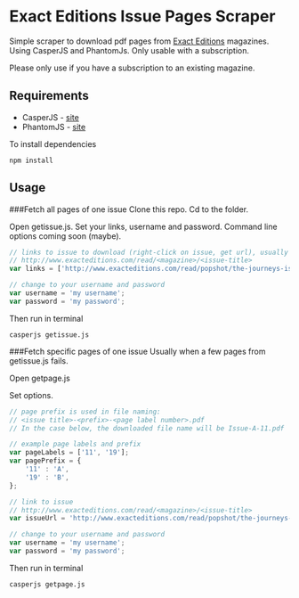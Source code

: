 # Exact Editions Issue Pages Scraper

Simple scraper to download pdf pages from [Exact Editions](https://www.exacteditions.com) magazines. Using CasperJS and PhantomJs. Only usable with a subscription.

Please only use if you have a subscription to an existing magazine. 

## Requirements
* CasperJS - [site](http://casperjs.org/)
* PhantomJS - [site](http://phantomjs.org/)

To install dependencies
```
npm install
```

## Usage
###Fetch all pages of one issue
Clone this repo. Cd to the folder.

Open getissue.js. Set your links, username and password. Command line options coming soon (maybe).

```javascript
// links to issue to download (right-click on issue, get url), usually in format
// http://www.exacteditions.com/read/<magazine>/<issue-title>   
var links = ['http://www.exacteditions.com/read/popshot/the-journeys-issue-38709'];

// change to your username and password
var username = 'my username';
var password = 'my password';
```

Then run in terminal

```
casperjs getissue.js
```

###Fetch specific pages of one issue
Usually when a few pages from getissue.js fails.

Open getpage.js

Set options.

```javascript
// page prefix is used in file naming: 
// <issue title>-<prefix>-<page label number>.pdf
// In the case below, the downloaded file name will be Issue-A-11.pdf

// example page labels and prefix
var pageLabels = ['11', '19'];
var pagePrefix = {
    '11' : 'A',
    '19' : 'B',
};

// link to issue
// http://www.exacteditions.com/read/<magazine>/<issue-title>   
var issueUrl = 'http://www.exacteditions.com/read/popshot/the-journeys-issue-38709'

// change to your username and password
var username = 'my username';
var password = 'my password';
```


Then run in terminal

```
casperjs getpage.js
```

